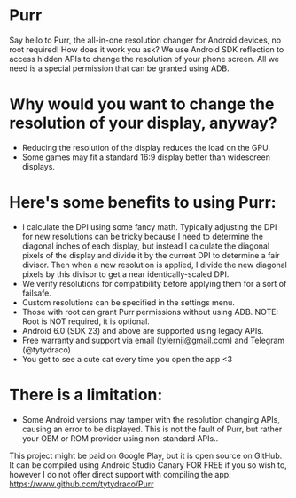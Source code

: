 # Purr
Say hello to Purr, the all-in-one resolution changer for Android devices, no root required! How does it work you ask? We use Android SDK reflection to access hidden APIs to change the resolution of your phone screen. All we need is a special permission that can be granted using ADB.

# Why would you want to change the resolution of your display, anyway?
- Reducing the resolution of the display reduces the load on the GPU.
- Some games may fit a standard 16:9 display better than widescreen displays.

# Here's some benefits to using Purr:
- I calculate the DPI using some fancy math. Typically adjusting the DPI for new resolutions can be tricky because I need to determine the diagonal inches of each display, but instead I calculate the diagonal pixels of the display and divide it by the current DPI to determine a fair divisor. Then when a new resolution is applied, I divide the new diagonal pixels by this divisor to get a near identically-scaled DPI.
- We verify resolutions for compatibility before applying them for a sort of failsafe.
- Custom resolutions can be specified in the settings menu.
- Those with root can grant Purr permissions without using ADB. NOTE: Root is NOT required, it is optional.
- Android 6.0 (SDK 23) and above are supported using legacy APIs.
- Free warranty and support via email (tylernij@gmail.com) and Telegram (@tytydraco)
- You get to see a cute cat every time you open the app <3

# There is a limitation:
- Some Android versions may tamper with the resolution changing APIs, causing an error to be displayed. This is not the fault of Purr, but rather your OEM or ROM provider using non-standard APIs..

This project might be paid on Google Play, but it is open source on GitHub. It can be compiled using Android Studio Canary FOR FREE if you so wish to, however I do not offer direct support with compiling the app: https://www.github.com/tytydraco/Purr

